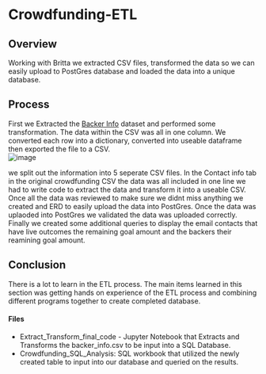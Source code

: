# Crowdfunding-ETL

## Overview
Working with Britta we extracted CSV files, transformed the data so we can easily upload to PostGres database and loaded the data into a unique database.  

## Process
First we Extracted the [Backer Info](https://github.com/whartzler/Crowdfunding-ETL/blob/main/Resources/backer_info.csv) dataset and performed some transformation.  The data within the CSV was all in one column.  We converted each row into a dictionary, converted into useable dataframe then exported the file to a CSV.  
![image](https://user-images.githubusercontent.com/109490755/229884663-6ed4c2fc-0120-4074-9c45-33d747e47ade.png)

we split out the information into 5 seperate CSV files.  In the Contact info tab in the original crowdfunding CSV the data was all included in one line we had to write code to extract the data and transform it into a useable CSV.  Once all the data was reviewed to make sure we didnt miss anything we created and ERD to easily upload the data into PostGres. Once the data was uplaoded into PostGres we validated the data was uploaded correctly.  Finally we created some additional queries to display the email contacts that have live outcomes the remaining goal amount and the backers their reamining goal amount.

## Conclusion
There is a lot to learn in the ETL process.  The main items learned in this section was getting hands on experience of the ETL process and combining different programs together to create completed database.  


#### Files
 - Extract_Transform_final_code - Jupyter Notebook that Extracts and Transforms the backer_info.csv to be input into a SQL Database.
 - Crowdfunding_SQL_Analysis:  SQL workbook that utilized the newly created table to input into our database and queried on the results.
